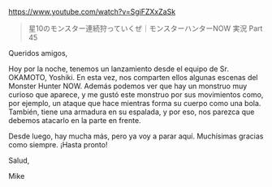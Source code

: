 https://www.youtube.com/watch?v=SgiFZXxZaSk

> 星10のモンスター連続狩っていくぜ｜モンスターハンターNOW 実況 Part 45

Queridos amigos,

Hoy por la noche, tenemos un lanzamiento desde el equipo de Sr. OKAMOTO, Yoshiki. En esta vez, nos comparten ellos algunas escenas del Monster Hunter NOW. Además podemos ver que hay un monstruo muy curioso que aparece, y me gustó este monstruo por sus movimientos como, por ejemplo, un ataque que hace mientras forma su cuerpo como una bola. También, tiene una armadura en su espalada, y por eso, nos parezca que debemos atacarlo en la parte en frente.

Desde luego, hay mucha más, pero ya voy a parar aquí. Muchísimas gracias como siempre. ¡Hasta pronto!

Salud,

Mike 
